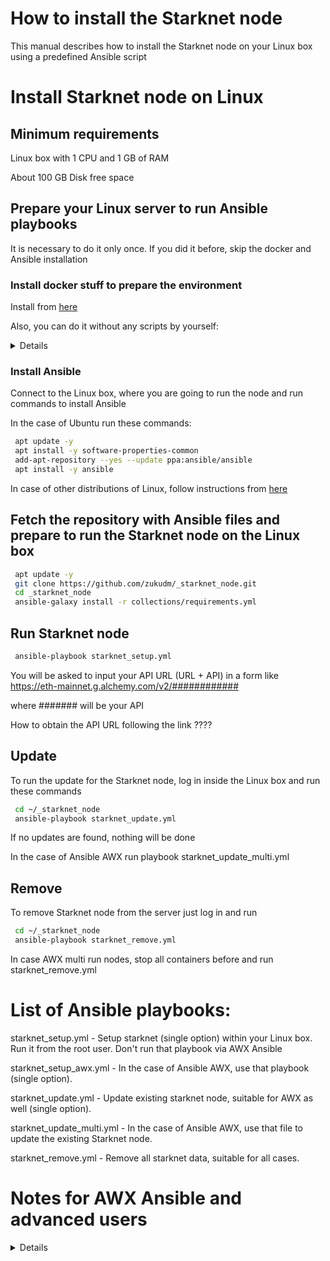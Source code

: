 # How to install the Starknet node

This manual describes how to install the Starknet node on your Linux box using a predefined Ansible script

# Install Starknet node on Linux

## Minimum requirements

Linux box with 1 CPU and 1 GB of RAM

About 100 GB Disk free space

## Prepare your Linux server to run Ansible playbooks

It is necessary to do it only once. If you did it before, skip the docker and Ansible installation


### Install docker stuff to prepare the environment

Install from [here](https://github.com/zukudm/tools)

Also, you can do it without any scripts by yourself:

<details>


Docker engine from [here](https://docs.docker.com/engine/install/)

Just select your Linux distributive. 

Docker compose from [here](https://docker-docs.netlify.app/compose/install/)
</details>

### Install Ansible

Connect to the Linux box, where you are going to run the node and run commands to install Ansible

In the case of Ubuntu run these commands:

```bash
 apt update -y
 apt install -y software-properties-common
 add-apt-repository --yes --update ppa:ansible/ansible
 apt install -y ansible
```

In case of other distributions of Linux, follow instructions from [here](https://docs.ansible.com/ansible/latest/installation_guide/installation_distros.html)

## Fetch the repository with Ansible files and prepare to run the Starknet node on the Linux box

```bash
 apt update -y
 git clone https://github.com/zukudm/_starknet_node.git
 cd _starknet_node
 ansible-galaxy install -r collections/requirements.yml
```

## Run Starknet node

```bash
 ansible-playbook starknet_setup.yml
```

You will be asked to input your API URL (URL + API) in a form like https://eth-mainnet.g.alchemy.com/v2/############

where ####### will be your API 

How to obtain the API URL following the link ????


## Update

To run the update for the Starknet node, log in inside the Linux box and run these commands

```bash
 cd ~/_starknet_node
 ansible-playbook starknet_update.yml
```

If no updates are found, nothing will be done

In the case of Ansible AWX run playbook starknet_update_multi.yml

## Remove

To remove Starknet node from the server just log in and run

```bash
 cd ~/_starknet_node
 ansible-playbook starknet_remove.yml
 ```
 
 In case AWX multi run nodes, stop all containers before and run starknet_remove.yml
 
 # List of Ansible playbooks:

starknet_setup.yml - Setup starknet (single option) within your Linux box. Run it from the root user. Don't run that playbook via AWX Ansible

starknet_setup_awx.yml - In the case of Ansible AWX, use that playbook (single option).

starknet_update.yml - Update existing starknet node, suitable for AWX as well (single option). 

starknet_update_multi.yml - In the case of Ansible AWX, use that file to update the existing Starknet node.

starknet_remove.yml - Remove all starknet data, suitable for all cases.

 
 # Notes for AWX Ansible and advanced users
 
 <details>
 
 In case running multiple instances of one node, use starknet_setup_multi.yml playbook
 
 For that playbook you must define extra parameters to run the node in multiple mode:
 
    container_name: node_name_1
 
    volume_name: volume_node_name_1
 
    pathfinder_api_token_url: https://eth-mainnet.g.alchemy.com/v2/############
 
 Those parameters must be defined in appropriate shablons for AWX Ansible or editing files in vars/var.yml for running the playbook locally. 
 
 For any playbook running from AWX Ansible, you always must define the parameter host
 
 host: enter_server_linux_ip_here
 
 The default value for this parameter is localhost, so running locally to define or change that parameter is not necessary.
 
  </details>
 

